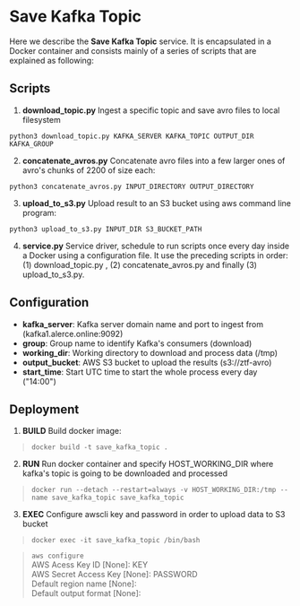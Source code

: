 # Save Kafka Topic
Here we describe the **Save Kafka Topic** service. It is encapsulated in a Docker container and consists mainly of a series of scripts that are explained as following:

## Scripts

1) **download_topic.py** Ingest a specific topic and save avro files to local filesystem

```
python3 download_topic.py KAFKA_SERVER KAFKA_TOPIC OUTPUT_DIR KAFKA_GROUP
```

2) **concatenate_avros.py** Concatenate avro files into a few larger ones of avro's chunks of 2200 of size each:

```
python3 concatenate_avros.py INPUT_DIRECTORY OUTPUT_DIRECTORY
```

3) **upload_to_s3.py** Upload result to an S3 bucket using aws command line program:

```
python3 upload_to_s3.py INPUT_DIR S3_BUCKET_PATH
```

4) **service.py** Service driver, schedule to run scripts once every day inside a Docker using a configuration file.
It use the preceding scripts in order: (1) download_topic.py , (2) concatenate_avros.py and finally (3) upload_to_s3.py.


## Configuration

+ **kafka_server**: Kafka server domain name and port to ingest from (kafka1.alerce.online:9092)
+ **group**: Group name to identify Kafka's consumers (download)
+ **working_dir**: Working directory to download and process data (/tmp)
+ **output_bucket**: AWS S3 bucket to upload the results (s3://ztf-avro)
+ **start_time**: Start UTC time to start the whole process every day ("14:00")

## Deployment

1) **BUILD** Build docker image:
> ```docker build -t save_kafka_topic .```
2) **RUN** Run docker container and specify HOST_WORKING_DIR where kafka's topic is going to be downloaded and processed
>```docker run --detach --restart=always -v HOST_WORKING_DIR:/tmp --name save_kafka_topic save_kafka_topic```
3) **EXEC** Configure awscli key and password in order to upload data to S3 bucket 
>```docker exec -it save_kafka_topic /bin/bash ```

>  ```aws configure ``` <br/>
>   AWS Acess Key ID [None]: KEY <br/>
>   AWS Secret Access Key [None]: PASSWORD <br/>
>   Default region name [None]: <br/>
>   Default output format [None]: <br/>
   
